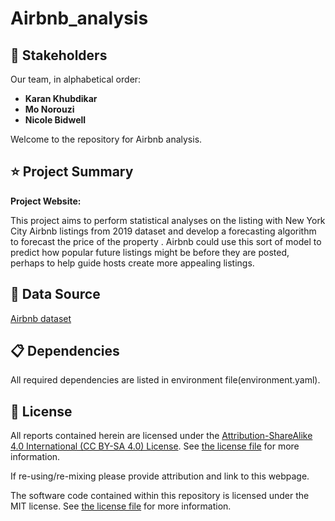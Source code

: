 # Airbnb_analysis


## 🌟 Stakeholders

Our team, in alphabetical order:

- **Karan Khubdikar**
- **Mo Norouzi**
- **Nicole Bidwell**
    
Welcome to the repository for Airbnb analysis.
## ⭐️ Project Summary

**Project Website:** 

This project aims to perform statistical analyses on the listing with New York City Airbnb listings from 2019 dataset and develop a forecasting algorithm to forecast the price of the property . Airbnb could use this sort of model to predict how popular future listings might be before they are posted, perhaps to help guide hosts create more appealing listings. 

## 📘 Data Source

[Airbnb dataset]([https://www.kaggle.com/datasets/dgomonov/new-york-city-airbnb-open-data])

## 📋 Dependencies

All required dependencies are listed in environment file(environment.yaml).

## 📖 License

All reports contained herein are licensed under the [Attribution-ShareAlike 4.0 International (CC BY-SA 4.0) License](https://creativecommons.org/licenses/by-sa/4.0/).
 See [the license file](LICENSE.md) for more information.

If re-using/re-mixing please provide attribution and link to this webpage.

The software code contained within this repository is licensed under the
MIT license. See [the license file](LICENSE.md) for more information.

